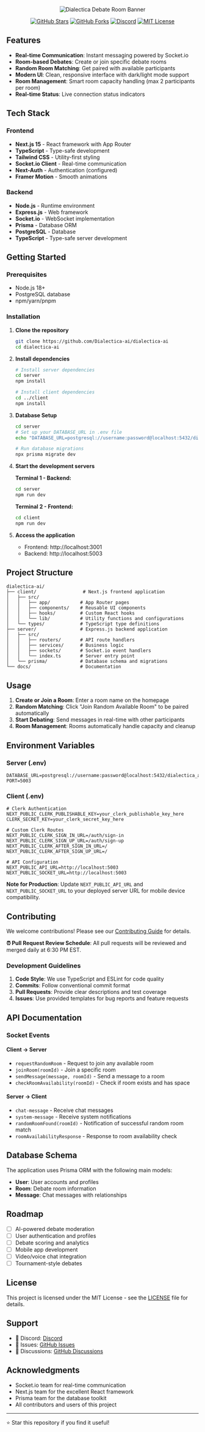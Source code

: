<p align="center">
    <img src="./dialecticabanner.png" alt="Dialectica Debate Room Banner" />
</p>

<div align="center">

[![GitHub Stars](https://img.shields.io/github/stars/Condition00/debateroom-ai?style=social)](https://github.com/Condition00/debateroom-ai/stargazers)
[![GitHub Forks](https://img.shields.io/github/forks/Condition00/debateroom-ai?style=social)](https://github.com/Condition00/debateroom-ai/network/members)
[![Discord](https://img.shields.io/badge/Discord-Join%20Server-5865F2?logo=discord&logoColor=white)](https://discord.gg/sYGyBHu5SU)
[![MIT License](https://img.shields.io/badge/License-MIT-green.svg)](LICENSE)

</div>

## Features

- **Real-time Communication**: Instant messaging powered by Socket.io
- **Room-based Debates**: Create or join specific debate rooms
- **Random Room Matching**: Get paired with available participants
- **Modern UI**: Clean, responsive interface with dark/light mode support
- **Room Management**: Smart room capacity handling (max 2 participants per room)
- **Real-time Status**: Live connection status indicators

## Tech Stack

### Frontend
- **Next.js 15** - React framework with App Router
- **TypeScript** - Type-safe development
- **Tailwind CSS** - Utility-first styling
- **Socket.io Client** - Real-time communication
- **Next-Auth** - Authentication (configured)
- **Framer Motion** - Smooth animations

### Backend
- **Node.js** - Runtime environment
- **Express.js** - Web framework
- **Socket.io** - WebSocket implementation
- **Prisma** - Database ORM
- **PostgreSQL** - Database
- **TypeScript** - Type-safe server development

## Getting Started

### Prerequisites
- Node.js 18+
- PostgreSQL database
- npm/yarn/pnpm

### Installation

1. **Clone the repository**
   ```bash
   git clone https://github.com/Dialectica-ai/dialectica-ai
   cd dialectica-ai
   ```

2. **Install dependencies**
   ```bash
   # Install server dependencies
   cd server
   npm install

   # Install client dependencies
   cd ../client
   npm install
   ```

3. **Database Setup**
   ```bash
   cd server
   # Set up your DATABASE_URL in .env file
   echo "DATABASE_URL=postgresql://username:password@localhost:5432/dialectica_ai" > .env

   # Run database migrations
   npx prisma migrate dev
   ```

4. **Start the development servers**

   **Terminal 1 - Backend:**
   ```bash
   cd server
   npm run dev
   ```

   **Terminal 2 - Frontend:**
   ```bash
   cd client
   npm run dev
   ```

5. **Access the application**
   - Frontend: http://localhost:3001
   - Backend: http://localhost:5003

## Project Structure

```
dialectica-ai/
├── client/                 # Next.js frontend application
│   ├── src/
│   │   ├── app/           # App Router pages
│   │   ├── components/    # Reusable UI components
│   │   ├── hooks/         # Custom React hooks
│   │   └── lib/           # Utility functions and configurations
│   └── types/             # TypeScript type definitions
├── server/                # Express.js backend application
│   ├── src/
│   │   ├── routers/       # API route handlers
│   │   ├── services/      # Business logic
│   │   ├── sockets/       # Socket.io event handlers
│   │   └── index.ts       # Server entry point
│   └── prisma/            # Database schema and migrations
└── docs/                  # Documentation
```

## Usage

1. **Create or Join a Room**: Enter a room name on the homepage
2. **Random Matching**: Click "Join Random Available Room" to be paired automatically
3. **Start Debating**: Send messages in real-time with other participants
4. **Room Management**: Rooms automatically handle capacity and cleanup

## Environment Variables

### Server (.env)
```env
DATABASE_URL=postgresql://username:password@localhost:5432/dialectica_ai
PORT=5003
```

### Client (.env)
```env
# Clerk Authentication
NEXT_PUBLIC_CLERK_PUBLISHABLE_KEY=your_clerk_publishable_key_here
CLERK_SECRET_KEY=your_clerk_secret_key_here

# Custom Clerk Routes
NEXT_PUBLIC_CLERK_SIGN_IN_URL=/auth/sign-in
NEXT_PUBLIC_CLERK_SIGN_UP_URL=/auth/sign-up
NEXT_PUBLIC_CLERK_AFTER_SIGN_IN_URL=/
NEXT_PUBLIC_CLERK_AFTER_SIGN_UP_URL=/

# API Configuration
NEXT_PUBLIC_API_URL=http://localhost:5003
NEXT_PUBLIC_SOCKET_URL=http://localhost:5003
```

**Note for Production**: Update `NEXT_PUBLIC_API_URL` and `NEXT_PUBLIC_SOCKET_URL` to your deployed server URL for mobile device compatibility.

## Contributing

We welcome contributions! Please see our [Contributing Guide](CONTRIBUTING.md) for details.

**⏰ Pull Request Review Schedule**: All pull requests will be reviewed and merged daily at 6:30 PM EST.

### Development Guidelines

1. **Code Style**: We use TypeScript and ESLint for code quality
2. **Commits**: Follow conventional commit format
3. **Pull Requests**: Provide clear descriptions and test coverage
4. **Issues**: Use provided templates for bug reports and feature requests

## API Documentation

### Socket Events

#### Client → Server
- `requestRandomRoom` - Request to join any available room
- `joinRoom(roomId)` - Join a specific room
- `sendMessage(message, roomId)` - Send a message to a room
- `checkRoomAvailability(roomId)` - Check if room exists and has space

#### Server → Client
- `chat-message` - Receive chat messages
- `system-message` - Receive system notifications
- `randomRoomFound(roomId)` - Notification of successful random room match
- `roomAvailabilityResponse` - Response to room availability check

## Database Schema

The application uses Prisma ORM with the following main models:

- **User**: User accounts and profiles
- **Room**: Debate room information
- **Message**: Chat messages with relationships

## Roadmap

- [ ] AI-powered debate moderation
- [ ] User authentication and profiles
- [ ] Debate scoring and analytics
- [ ] Mobile app development
- [ ] Video/voice chat integration
- [ ] Tournament-style debates

## License

This project is licensed under the MIT License - see the [LICENSE](LICENSE) file for details.

## Support
- 👾 Discord: [Discord](https://discord.com/invite/sYGyBHu5SU)
- 🐛 Issues: [GitHub Issues](https://github.com/Dialectica-ai/dialectica-ai/issues)
- 💬 Discussions: [GitHub Discussions](https://github.com/Dialectica-ai/dialectica-ai/discussions)

## Acknowledgments

- Socket.io team for real-time communication
- Next.js team for the excellent React framework
- Prisma team for the database toolkit
- All contributors and users of this project

---

⭐ Star this repository if you find it useful!
